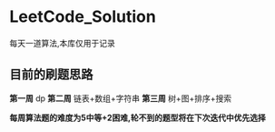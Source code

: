 # LeetCode_Solution
每天一道算法,本库仅用于记录
## 目前的刷题思路

**第一周** dp
**第二周** 链表+数组+字符串
**第三周** 树+图+排序+搜索
<dr>

**每周算法题的难度为5中等+2困难,轮不到的题型将在下次迭代中优先选择**

